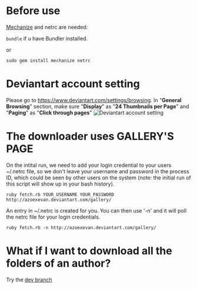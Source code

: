 # Before use

[Mechanize](http://mechanize.rubyforge.org) and netrc are needed:

`bundle` if u have Bundler installed.

or

`sudo gem install mechanize netrc`

# Deviantart account setting

Please go to https://www.deviantart.com/settings/browsing. In "**General Browsing**" section, make sure "**Display**" as "**24 Thumbnails per Page**" and "**Paging**" as "**Click through pages**"
![Deviantart account setting](https://user-images.githubusercontent.com/2174219/27268778-7a0edf0c-54e4-11e7-859c-c7b0b7200a77.png)

# The downloader uses GALLERY'S PAGE

On the intital run, we need to add your login credential to your users ~/.netrc file, so we don't leave your username and password in the process ID, which could be seen by other users on the system (note: the initial run of this script will show up in your bash history).

`ruby fetch.rb YOUR_USERNAME YOUR_PASSWORD http://azoexevan.deviantart.com/gallery/`

An entry in ~/.netrc is created for you. You can then use '-n' and it will poll the netrc file for your login credentials.

`ruby fetch.rb -n http://azoexevan.deviantart.com/gallery/`

# What if I want to download all the folders of an author?

Try the [dev branch](https://github.com/xofred/deviantart-gallery-downloader/tree/dev)
